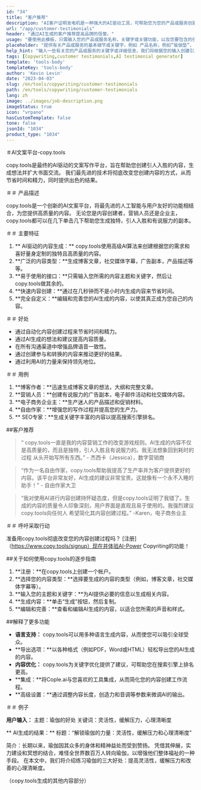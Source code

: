 ```yaml
---
id: "34"
title: "客户推荐"
description: "AI客户证明发电机是一种强大的AI驱动工具，可帮助您为您的产品或服务创建现实而引人入胜的客户证明。 通过生成真实的推荐书来节省时间和精力，以突出您的产品的好处和价值。"
url: "/app/customer-testimonials"
header: "通过AI生成的客户推荐提高品牌的信誉。"
usage: "要使用此模板，只需输入您的产品或服务名称，关键字或关键功能，以及您要包含的任何客户名称或位置。 然后，该工具将根据您的意见产生令人信服且引人入胜的客户推荐。"
placeholder: "提供有关产品或服务的基本细节或关键字，例如 产品名称，例如“瑜伽垫”，关键功能，例如“非滑动”，“环保”或客户名称和位置（可选）。"
help_hint: "输入一些有关您的产品或服务的关键字或详细信息，我们将根据您的输入创建引人注目的客户推荐。 可选的是，您还可以提供客户名称和位置。"
tags: [Copywriting,customer testimonials,AI testimonial generator]
template: 'tools-body'
templateKey: 'tools-body'
author: 'Kevin Levin'
date: "2023-04-03"
slug: /en/tools/copywriting/customer-testimonials
path: /en/tools/copywriting/customer-testimonials
lang: zh
image: ../images/job-description.png
imageStatus: true
icon: "vrpano"
hasCustomTemplate: false
tone: false
jsonId: "1034"
product_type: "1034"
---
```

＃AI文案平台-copy.tools

copy.tools是最终的AI驱动的文案写作平台，旨在帮助您创建引人入胜的内容，生成想法并扩大书面交流。 我们最先进的技术将彻底改变您创建内容的方式，从而节省时间和精力，同时提供出色的结果。

＃＃ 产品描述

copy.tools是一个创新的AI文案平台，将最先进的人工智能与用户友好的功能相结合，为您提供高质量的内容。 无论您是内容创建者，营销人员还是企业主，copy.tools都可以在几下单击几下帮助您生成独特，引人入胜和有说服力的副本。

＃＃ 主要特征

1. ** AI驱动的内容生成：** copy.tools使用高级AI算法来创建根据您的需求和喜好量身定制的独特且高质量的内容。
 2. **广泛的内容类型：**生成博客文章，社交媒体字幕，广告副本，产品描述等等。
 3. **易于使用的接口：**只需输入您所需的内容主题和关键字，然后让copy.tools做其余的。
 4. **快速内容创建：**通过在几秒钟而不是小时内生成内容来节省时间。
 5. **完全自定义：**编辑和完善您的AI生成的内容，以使其真正成为您自己的内容。

＃＃ 好处

 - 通过自动化内容创建过程来节省时间和精力。
  - 通过AI生成的想法和建议提高内容质量。
  - 在所有沟通渠道中增强品牌语音一致性。
  - 通过创建参与和转换的内容来推动更好的结果。
  - 通过利用AI的力量来保持领先地位。

＃＃ 用例

1. **博客作者：**迅速生成博客文章的想法，大纲和完整文章。
 2. **营销人员：**创建有说服力的广告副本，电子邮件活动和社交媒体内容。
 3. **电子商务企业主：**生产迷人的产品描述和促销材料。
 4. **自由作家：**增强您的写作过程并提高您的生产力。
 5. ** SEO专家：**生成关键字丰富的内容以提高搜索引擎排名。

##客户推荐

>“ copy.tools一直是我的内容营销工作的改变游戏规则。AI生成的内容不仅是高质量的，而且是独特，引人入胜且有说服力的。我无法想象回到耗时的过程 从头开始写所有东西。”  - 杰西卡（Jessica），数字营销商

>“作为一名自由作家，copy.tools帮助我提高了生产率并为客户提供更好的内容。该平台非常友好，AI生成的建议非常宝贵。这就像有一个永不入睡的助手！”  - 自由作家大卫

>“我对使用AI进行内容创建持怀疑态度，但是copy.tools证明了我错了。生成的内容的质量令人印象深刻，用户界面是直观且易于使用的。我强烈建议copy.tools向任何人 希望简化其内容创建过程。”  -Karen，电子商务业主

＃＃ 呼吁采取行动

准备用copy.tools彻底改变您的内容创建过程吗？  [注册]（https://www.copy.tools/signup）现在并体验AI-Power Copyriting的功能！

##关于如何使用copy.tools的逐步指南

1. **注册：**在copy.tools上创建一个帐户。
 2. **选择您的内容类型：**选择要生成的内容的类型（例如，博客文章，社交媒体字幕等）。
 3. **输入您的主题和关键字：**为AI提供必要的信息以生成相关内容。
 4. **生成内容：**单击“生成”按钮，然后复制。
 5. **编辑和完善：**查看和编辑AI生成的内容，以适合您所需的声音和样式。

##解释了更多功能

 -  **语言支持：** copy.tools可以用多种语言生成内容，从而使您可以吸引全球受众。
  -  **导出选项：**以各种格式（例如PDF，Word或HTML）轻松导出您的AI生成的内容。
  -  **内容优化：** copy.tools为关键字优化提供了建议，可帮助您在搜索引擎上排名更高。
  -  **集成：**将Cople.ai与您喜欢的工具集成，从而简化您的内容创建工作流程。
  -  **高级设置：**通过调整内容长度，创造力和音调等参数来微调AI的输出。

＃＃ 例子

**用户输入：**
 主题：瑜伽的好处
 关键词：灵活性，缓解压力，心理清晰度

** AI生成的结果：**
 标题：“解锁瑜伽的力量：灵活性，缓解压力和心理清晰度”

简介：长期以来，瑜伽因其众多的身体和精神益处而受到赞扬。 凭借其伸展，实力建设和冥想的结合，难怪全世界数百万人转向瑜伽，以增强他们整体福祉的一种手段。 在本文中，我们将介绍练习瑜伽的三大好处：提高灵活性，缓解压力和改善的心理清晰度。

（copy.tools生成的其他内容部分）
